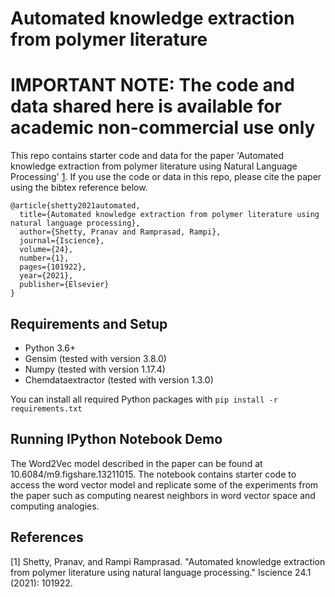 # Automated knowledge extraction from polymer literature

# IMPORTANT NOTE: The code and data shared here is available for academic non-commercial use only

This repo contains starter code and data for the paper 'Automated knowledge extraction from polymer literature using Natural Language Processing' [1](https://www.sciencedirect.com/science/article/pii/S2589004220311196). If you use the code or data in this repo, please cite the paper using the bibtex reference below.

```
@article{shetty2021automated,
  title={Automated knowledge extraction from polymer literature using natural language processing},
  author={Shetty, Pranav and Ramprasad, Rampi},
  journal={Iscience},
  volume={24},
  number={1},
  pages={101922},
  year={2021},
  publisher={Elsevier}
}
```

## Requirements and Setup

- Python 3.6+
- Gensim (tested with version 3.8.0)
- Numpy (tested with version 1.17.4)
- Chemdataextractor (tested with version 1.3.0)

You can install all required Python packages with `pip install -r requirements.txt`

## Running IPython Notebook Demo

The Word2Vec model described in the paper can be found at 10.6084/m9.figshare.13211015. The notebook contains starter code to access the word vector model and replicate some of the experiments from the paper such as computing nearest neighbors in word vector space and computing analogies.

## References

[1] Shetty, Pranav, and Rampi Ramprasad. "Automated knowledge extraction from polymer literature using natural language processing." Iscience 24.1 (2021): 101922.
